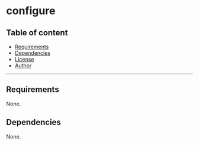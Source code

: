 # configure

## Table of content

- [Requirements](#requirements)
- [Dependencies](#dependencies)
- [License](#license)
- [Author](#author)

---

## Requirements

None.




## Dependencies

None.
